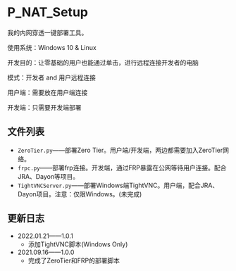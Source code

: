 # P_NAT_Setup
我的内网穿透一键部署工具。

使用系统：Windows 10 & Linux 

开发目的：让零基础的用户也能通过单击，进行远程连接开发者的电脑

模式：开发者 and 用户远程连接

用户端：需要放在用户端连接

开发端：只需要开发端部署

## 文件列表

- `ZeroTier.py`——部署Zero Tier。用户端/开发端，两边都需要加入ZeroTier网络。
- `frpc.py`——部署frp连接。开发端，通过FRP暴露在公网等待用户连接。配合JRA、Dayon等项目。
- `TightVNCServer.py`——部署Windows端TightVNC。用户端，配合JRA、Dayon项目。注意：仅限Windows。(未完成)

## 更新日志

- 2022.01.21——1.0.1
  - 添加TightVNC脚本(Windows Only)
- 2021.09.16——1.0.0
  - 完成了ZeroTier和FRP的部署脚本

​	